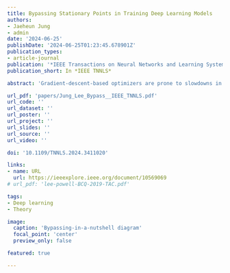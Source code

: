 ```yaml
---
title: Bypassing Stationary Points in Training Deep Learning Models
authors:
- Jaeheun Jung
- admin
date: '2024-06-25'
publishDate: '2024-06-25T01:23:45.678901Z'
publication_types:
- article-journal
publication: '*IEEE Transactions on Neural Networks and Learning Systems*'
publication_short: In *IEEE TNNLS*

abstract: 'Gradient-descent-based optimizers are prone to slowdowns in training deep learning models, as stationary points are ubiquitous in the loss landscape of most neural networks. We present an intuitive concept of bypassing the stationary points and realize the concept into a novel method designed to actively rescue optimizers from slowdowns encountered in neural network training. The method, bypass pipeline, revitalizes the optimizer by extending the model space and later contracts the model back to its original space with function-preserving algebraic constraints. We implement the method into the bypass algorithm, verify that the algorithm shows theoretically expected behaviors of bypassing, and demonstrate its empirical benefit in regression and classification benchmarks. Bypass algorithm is highly practical, as it is computationally efficient and compatible with other improvements of first-order optimizers. In addition, bypassing for neural networks leads to new theoretical research such as model-specific bypassing and neural architecture search (NAS).'

url_pdf: 'papers/Jung_Lee_Bypass__IEEE_TNNLS.pdf'
url_code: ''
url_dataset: ''
url_poster: ''
url_project: ''
url_slides: ''
url_source: ''
url_video: ''

doi: '10.1109/TNNLS.2024.3411020'

links:
- name: URL
  url: https://ieeexplore.ieee.org/document/10569069
# url_pdf: 'lee-powell-BCQ-2019-TAC.pdf'

tags:
- Deep learning
- Theory

image:
  caption: 'Bypassing-in-a-nutshell diagram'
  focal_point: 'center'
  preview_only: false

featured: true 

---
```

